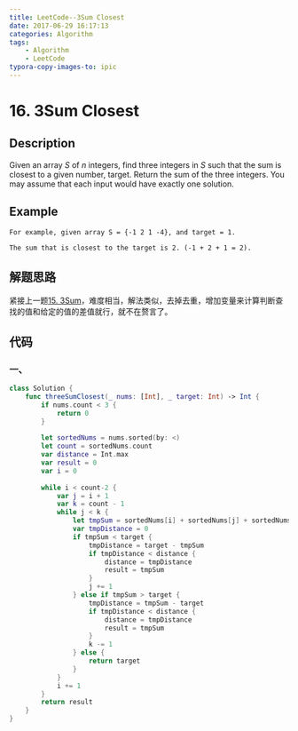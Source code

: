 ```yaml
---
title: LeetCode--3Sum Closest
date: 2017-06-29 16:17:13
categories: Algorithm
tags:
	- Algorithm
	- LeetCode
typora-copy-images-to: ipic
---
```


# 16. 3Sum Closest

## Description

Given an array *S* of *n* integers, find three integers in *S* such that the sum is closest to a given number, target. Return the sum of the three integers. You may assume that each input would have exactly one solution.

## Example

```
For example, given array S = {-1 2 1 -4}, and target = 1.

The sum that is closest to the target is 2. (-1 + 2 + 1 = 2).
```

<!-- more -->

## 解题思路

紧接上一题[15. 3Sum](http://willwei.me/2017/06/28/LeetCode--3Sum/)，难度相当，解法类似，去掉去重，增加变量来计算判断查找的值和给定的值的差值就行，就不在赘言了。

## 代码

### 一、

```swift
class Solution {
    func threeSumClosest(_ nums: [Int], _ target: Int) -> Int {
        if nums.count < 3 {
            return 0
        }
        
        let sortedNums = nums.sorted(by: <)
        let count = sortedNums.count
        var distance = Int.max
        var result = 0
        var i = 0
        
        while i < count-2 {
            var j = i + 1
            var k = count - 1
            while j < k {
                let tmpSum = sortedNums[i] + sortedNums[j] + sortedNums[k]
                var tmpDistance = 0
                if tmpSum < target {
                    tmpDistance = target - tmpSum
                    if tmpDistance < distance {
                        distance = tmpDistance
                        result = tmpSum
                    }
                    j += 1
                } else if tmpSum > target {
                    tmpDistance = tmpSum - target
                    if tmpDistance < distance {
                        distance = tmpDistance
                        result = tmpSum
                    }
                    k -= 1
                } else {
                    return target
                }
            }
            i += 1
        }
        return result
    }
}
```